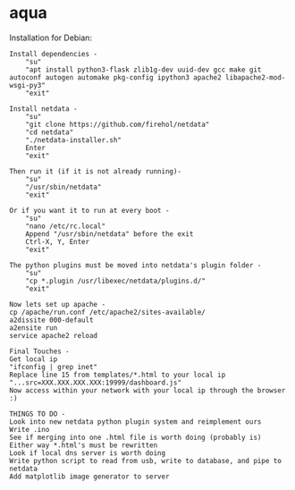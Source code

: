 # aqua

Installation for Debian:

    Install dependencies -
        "su"
        "apt install python3-flask zlib1g-dev uuid-dev gcc make git autoconf autogen automake pkg-config ipython3 apache2 libapache2-mod-wsgi-py3" 
        "exit"

    Install netdata -
        "su"
        "git clone https://github.com/firehol/netdata"
        "cd netdata"
        "./netdata-installer.sh"
        Enter
        "exit"

    Then run it (if it is not already running)-
        "su"
        "/usr/sbin/netdata"
        "exit"
    
    Or if you want it to run at every boot - 
        "su"
        "nano /etc/rc.local"
        Append "/usr/sbin/netdata" before the exit
        Ctrl-X, Y, Enter
        "exit"

    The python plugins must be moved into netdata's plugin folder - 
        "su"
        "cp *.plugin /usr/libexec/netdata/plugins.d/"
        "exit"
    
    Now lets set up apache - 
	cp /apache/run.conf /etc/apache2/sites-available/
	a2dissite 000-default
	a2ensite run
	service apache2 reload
    
    Final Touches -
	Get local ip
	"ifconfig | grep inet"
	Replace line 15 from templates/*.html to your local ip
	"...src=XXX.XXX.XXX.XXX:19999/dashboard.js"
	Now access within your network with your local ip through the browser :)

    THINGS TO DO - 
	Look into new netdata python plugin system and reimplement ours
	Write .ino
	See if merging into one .html file is worth doing (probably is)
	Either way *.html's must be rewritten
	Look if local dns server is worth doing
	Write python script to read from usb, write to database, and pipe to netdata
	Add matplotlib image generator to server
